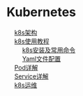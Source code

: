 
# Kubernetes  
&emsp; [k8s架构](/docs/devAndOps/k8s/principle.md)  
&emsp; [k8s使用教程](/docs/devAndOps/k8s/use.md)  
&emsp; &emsp; [k8s安装及常用命令](/docs/devAndOps/k8s/command.md)  
&emsp; &emsp; [Yaml文件配置](/docs/devAndOps/k8s/yaml.md)  
&emsp; [Pod详解](/docs/devAndOps/k8s/pod.md)  
&emsp; [Service详解](/docs/devAndOps/k8s/service.md)  
&emsp; [k8s运维](/docs/devAndOps/k8s/tools.md)  
<!-- 
5分钟让你理解K8S必备架构概念
https://mp.weixin.qq.com/s/FusUyy-JbjDLTclm5OmPqQ

Kubernetes面试题超详细总结 
https://mp.weixin.qq.com/s/21au8mbwjxn9uSjbG6F2bg
详解 k8s 4种类型Service 
https://mp.weixin.qq.com/s/eMo9M9urKJQttJ5WoguY3A
-->